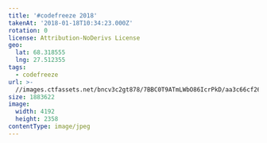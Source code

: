```yaml
---
title: '#codefreeze 2018'
takenAt: '2018-01-18T10:34:23.000Z'
rotation: 0
license: Attribution-NoDerivs License
geo:
  lat: 68.318555
  lng: 27.512355
tags:
  - codefreeze
url: >-
  //images.ctfassets.net/bncv3c2gt878/7BBC0T9ATmLWbO86IcrPkD/aa3c66cf2650e830117a61aee3e08383/codefreeze-2018_39091612334_o
size: 1883622
image:
  width: 4192
  height: 2358
contentType: image/jpeg
---
```


